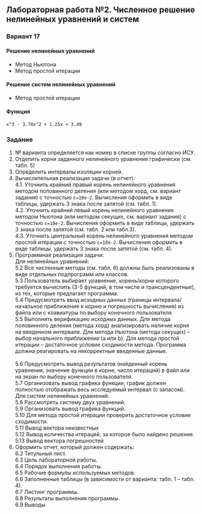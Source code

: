 ## Лабораторная работа №2. Численное решение нелинейных уравнений и систем

### Вариант 17

#### Решение нелинейных уравнений
- Метод Ньютона
- Метод простой итерации

#### Решение систем нелинейных уравнений
- Метод простой итерации

#### Функция
```
x^3 - 3.78x^2 + 1.25x + 3.49
```

### Задание
1. № варианта определяется как номер в списке группы согласно ИСУ.
2. Отделить корни заданного нелинейного уравнения графически (см. табл. 5)
3. Определить интервалы изоляции корней.
4. Вычислительная реализация задачи (в отчет):<br>
        4.1. Уточнить крайний правый корень нелинейного уравнения методом половинного деления (или методом хорд, см. вариант задания) с точностью `ε=10e-2`. Вычисления оформить в виде таблицы, удержать 3 знака после запятой (см. табл. 1).<br>
        4.2. Уточнить крайний левый корень нелинейного уравнения методом Ньютона (или методом секущих, см. вариант задания) с точностью `ε=10e-2`. Вычисления оформить в виде таблицы, удержать 3 знака после запятой (см. табл. 2 или табл.3).<br>
        4.3. Уточнить центральный корень нелинейного уравнения методом простой итерации с точностью `ε=10e-2`. Вычисления оформить в виде таблицы, удержать 3 знака после запятой (см. табл. 4).<br>
5. Программная реализация задачи:<br>
        Для нелинейных уравнений:<br>
        5.2 Все численные методы (см. табл. 6) должны быть реализованы в  виде отдельных подпрограмм или классов.<br>
        5.3 Пользователь выбирает уравнение, корень/корни  которого требуется вычислить (3-5 функций, в том числе и трансцендентные), из тех, которые предлагает программа.<br>
        5.4 Предусмотреть ввод исходных данных (границы интервала/начальное приближение к корню и погрешность вычисления) из файла или с клавиатуры по выбору конечного пользователя.<br> 
        5.5 Выполнить верификацию исходных данных. Для метода половинного деления (метода хорд) анализировать наличие корня на введенном интервале. Для метода Ньютона (метода секущих) – выбор начального приближения (а или b).  Для метода простой итерации – достаточное условие сходимости метода. Программа должна реагировать на некорректные введенные данные.<br>  
        5.6 Предусмотреть вывод результатов (найденный корень уравнения, значение функции в корне, число итераций) в файл или  на экран по выбору конечного пользователя.<br>
        5.7 Организовать вывод графика функции, график должен полностью отображать весь исследуемый интервал (с запасом).<br>
        Для систем нелинейных уравнений:<br>
        5.8 Рассмотреть систему двух уравнений.<br>
        5.9 Организовать вывод графика функций.<br>
        5.10 Для метода простой итерации проверить достаточное условие сходимости.<br>
        5.11 Вывод вектора неизвестных <br>
        5.12  Вывод количества итераций, за которое было найдено решение.<br>
        5.13 Вывод вектора  погрешностей <br>
6. Оформить отчет, который должен содержать:<br>
        6.2 Титульный лист.<br>
        6.3 Цель лабораторной работы.<br>
        6.4 Порядок выполнения работы.<br>
        6.5 Рабочие формулы используемых методов.<br>
        6.6 Заполненные таблицы (в зависимости от варианта: табл. 1 –  табл. 4).<br>
        6.7 Листинг программы.<br>
        6.8 Результаты выполнения программы.<br>
        6.9 Выводы<br>